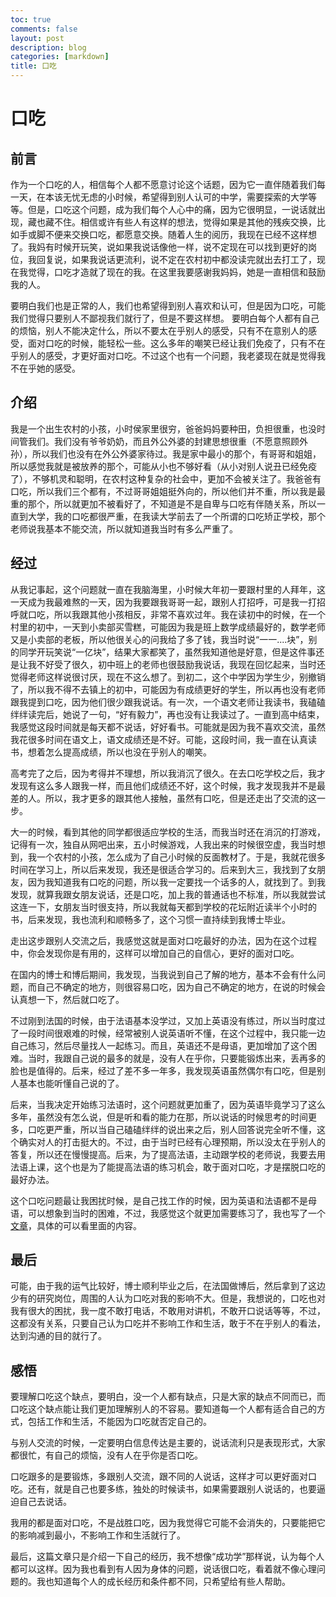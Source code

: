 ```yaml
---
toc: true
comments: false
layout: post
description: blog
categories: [markdown]
title: 口吃
---
```

# 口吃

## 前言

作为一个口吃的人，相信每个人都不愿意讨论这个话题，因为它一直伴随着我们每一天，在本该无忧无虑的小时候，希望得到别人认可的中学，需要探索的大学等等。但是，口吃这个问题，成为我们每个人心中的痛，因为它很明显，一说话就出现，藏也藏不住。相信或许有些人有这样的想法，觉得如果是其他的残疾交换，比如手或脚不便来交换口吃，都愿意交换。随着人生的阅历，我现在已经不这样想了。我妈有时候开玩笑，说如果我说话像他一样，说不定现在可以找到更好的岗位，我回复说，如果我说话更流利，说不定在农村初中都没读完就出去打工了，现在我觉得，口吃才造就了现在的我。在这里我要感谢我妈妈，她是一直相信和鼓励我的人。

要明白我们也是正常的人，我们也希望得到别人喜欢和认可，但是因为口吃，可能我们觉得只要别人不鄙视我们就行了，但是不要这样想。 要明白每个人都有自己的烦恼，别人不能决定什么，所以不要太在乎别人的感受，只有不在意别人的感受，面对口吃的时候，能轻松一些。这么多年的嘲笑已经让我们免疫了，只有不在乎别人的感受，才更好面对口吃。不过这个也有一个问题，我老婆现在就是觉得我不在乎她的感受。

## 介绍

我是一个出生农村的小孩，小时侯家里很穷，爸爸妈妈要种田，负担很重，也没时间管我们。我们没有爷爷奶奶，而且外公外婆的封建思想很重（不愿意照顾外孙），所以我们也没有在外公外婆家待过。我是家中最小的那个，有哥哥和姐姐，所以感觉我就是被放养的那个，可能从小也不够好看（从小对别人说丑已经免疫了），不够机灵和聪明，在农村这种复杂的社会中，更加不会被关注了。我爸爸有口吃，所以我们三个都有，不过哥哥姐姐挺外向的，所以他们并不重，所以我是最重的那个，所以就更加不被看好了，不知道是不是自卑与口吃有伴随关系，所以一直到大学，我的口吃都很严重，在我读大学前去了一个所谓的口吃矫正学校，那个老师说我基本不能交流，所以就知道我当时有多么严重了。

## 经过

从我记事起，这个问题就一直在我脑海里，小时候大年初一要跟村里的人拜年，这一天成为我最难熬的一天，因为我要跟我哥哥一起，跟别人打招呼，可是我一打招呼就口吃，所以我跟其他小孩相反，非常不喜欢过年。我在读初中的时候，在一个村里的初中，一天到小卖部买雪糕，可能因为我是班上数学成绩最好的，数学老师又是小卖部的老板，所以他很关心的问我给了多了钱，我当时说“一一....块”，别的同学开玩笑说“一亿块”，结果大家都笑了，虽然我知道他是好意，但是这件事还是让我不好受了很久，初中班上的老师也很鼓励我说话，我现在回忆起来，当时还觉得老师这样说很讨厌，现在不这么想了。到初二，这个中学因为学生少，别撤销了，所以我不得不去镇上的初中，可能因为有成绩更好的学生，所以再也没有老师跟我提到口吃，因为他们很少跟我说话。有一次，一个语文老师让我读书，我磕磕绊绊读完后，她说了一句，“好有毅力”，再也没有让我读过了。一直到高中结束，我感觉这段时间就是每天都不说话，好好看书。可能就是因为我不喜欢交流，虽然我花很多时间在语文上，语文成绩还是不好。可能，这段时间，我一直在认真读书，想着怎么提高成绩，所以也没在乎别人的嘲笑。

高考完了之后，因为考得并不理想，所以我消沉了很久。在去口吃学校之后，我才发现有这么多人跟我一样，而且他们成绩还不好，这个时候，我才发现我并不是最差的人。所以，我才更多的跟其他人接触，虽然有口吃，但是还走出了交流的这一步。

大一的时候，看到其他的同学都很适应学校的生活，而我当时还在消沉的打游戏，记得有一次，独自从网吧出来，五小时候游戏，人我出来的时候很空虚，我当时想到，我一个农村的小孩，怎么成为了自己小时候的反面教材了。于是，我就花很多时间在学习上，所以后来发现，我还是很适合学习的。后来到大三，我找到了女朋友，因为我知道我有口吃的问题，所以我一定要找一个话多的人，就找到了。到我发现，就算我跟女朋友说话，还是口吃，加上我的普通话也不标准，所以我就尝试这连一下，女朋友当时很支持，所以我就每天都到学校的花坛附近读半个小时的书，后来发现，我也流利和顺畅多了，这个习惯一直持续到我博士毕业。

走出这步跟别人交流之后，我感觉这就是面对口吃最好的办法，因为在这个过程中，你会发现你是有用的，这样可以增加自己的自信心，更好的面对口吃。

在国内的博士和博后期间，我发现，当我说到自己了解的地方，基本不会有什么问题，而自己不确定的地方，则很容易口吃，因为自己不确定的地方，在说的时候会认真想一下，然后就口吃了。

不过刚到法国的时候，由于法语基本没学过，又加上英语没有练过，所以当时度过了一段时间很艰难的时候，经常被别人说英语听不懂，在这个过程中，我只能一边自己练习，然后尽量找人一起练习。而且，英语还不是母语，更加增加了这个困难。当时，我跟自己说的最多的就是，没有人在乎你，只要能锻炼出来，丢再多的脸也是值得的。后来，经过了差不多一年多，我发现英语虽然偶尔有口吃，但是别人基本也能听懂自己说的了。

后来，当我决定开始练习法语时，这个问题就更加重了，因为英语毕竟学习了这么多年，虽然没有怎么说，但是听和看的能力在那，所以说话的时候思考的时间更多，口吃更严重，所以当自己磕磕绊绊的说出来之后，别人回答说完全听不懂，这个确实对人的打击挺大的。不过，由于当时已经有心理预期，所以没太在乎别人的答复，所以还在慢慢提高。后来，为了提高法语，主动跟学校的老师说，我要去用法语上课，这个也是为了能提高法语的练习机会，敢于面对口吃，才是摆脱口吃的最好办法。

这个口吃问题最让我困扰时候，是自己找工作的时候，因为英语和法语都不是母语，可以想象到当时的困难，不过，我感觉这个就更加需要练习了，我也写了一个[文章](https://zhuanlan.zhihu.com/p/661434433)，具体的可以看里面的内容。

## 最后

可能，由于我的运气比较好，博士顺利毕业之后，在法国做博后，然后拿到了这边少有的研究岗位，周围的人认为口吃对我的影响不大。但是，我想说的，口吃也对我有很大的困扰，我一度不敢打电话，不敢用对讲机，不敢开口说话等等，不过，这都没有关系，只要自己认为口吃并不影响工作和生活，敢于不在乎别人的看法，达到沟通的目的就行了。

## 感悟

要理解口吃这个缺点，要明白，没一个人都有缺点，只是大家的缺点不同而已，而口吃这个缺点能让我们更加理解别人的不容易。要知道每一个人都有适合自己的方式，包括工作和生活，不能因为口吃就否定自己的。

与别人交流的时候，一定要明白信息传达是主要的，说话流利只是表现形式，大家都很忙，有自己的烦恼，没有人在乎你是否口吃。

口吃跟多的是要锻炼，多跟别人交流，跟不同的人说话，这样才可以更好面对口吃。还有，就是自己也要多练，独处的时候读书，如果需要跟别人说话的，也要逼迫自己去说话。

我用的都是面对口吃，不是战胜口吃，因为我觉得它可能不会消失的，只要能把它的影响减到最小，不影响工作和生活就行了。

最后，这篇文章只是介绍一下自己的经历，我不想像“成功学”那样说，认为每个人都可以这样。因为我也看到有人因为身体的问题，说话很口吃，看着就不像心理问题的。我也知道每个人的成长经历和条件都不同，只希望给有些人帮助。











